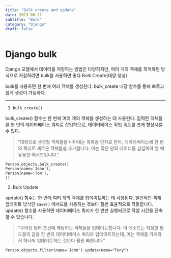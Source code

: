 ```yaml
---
title: "Bulk create and update"
date: 2023-06-22
subtitle: "Bulk"
category: "Django"
draft: false
---
```


# Django bulk

Django 모델에서 데이터를 저장하는 방법은 다양하지만, 여러 개의 객체를 최적화된 방식으로 저장하려면 bulk를 사용하면 좋다
Bulk Create(대량 생성)

bulk를 사용하면 한 번에 여러 객체를 생성한다. bulk_create 내장 함수를 통해 빠르고 쉽게 생성이 가능하다.

---

1. `bulk_create()`

bulk_create() 함수는 한 번에 여러 개의 객체를 생성하는 데 사용된다. 입력한 객체들을 한 번의 데이터베이스 쿼리로 삽입하므로, 데이터베이스 작업 속도를 크게 향상시킬 수 있다.

> "대량으로 생성할 객체들을 나타내는 목록을 인자로 받아, 데이터베이스에 한 번의 쿼리로 새로운 객체들을 추가합니다. 이는 많은 양의 데이터를 삽입해야 할 때 유용한 메서드입니다."

```
Person.objects.bulk_create([
Person(name='John'),
Person(name='Tom'),
])
```

2. Bulk Update

update() 함수는 한 번에 여러 개의 객체를 업데이트하는 데 사용된다. 일반적인 객체 업데이트 방식인 `save()` 메서드를 사용하는 것보다 훨씬 효율적으로 작동합니다. update() 함수를 사용하면 데이터베이스 쿼리가 한 번만 실행되므로 작업 시간을 단축할 수 있습니다.

> "주어진 필터 조건에 해당하는 객체들을 업데이트합니다. 이 메소드는 지정한 필드들의 값을 한 번의 데이터베이스 쿼리로 업데이트하는데, 이는 객체를 가져와서 하나씩 업데이트하는 것보다 훨씬 빠릅니다."

```
Person.objects.filter(name='John').update(name="Tony")
```
